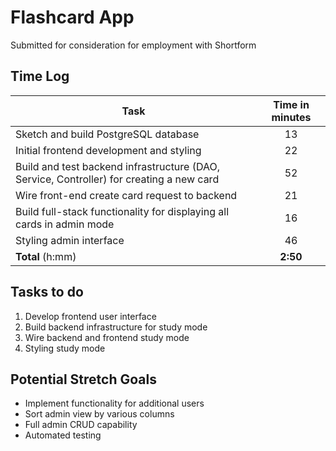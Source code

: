 # Flashcard App

Submitted for consideration for employment with Shortform

## Time Log

| Task                                                                                     | Time in minutes 
|------------------------------------------------------------------------------------------|:---------------:|
| Sketch and build PostgreSQL database                                                     |       13        |
| Initial frontend development and styling                                                 |       22        |
| Build and test backend infrastructure (DAO, Service, Controller) for creating a new card |       52        |
| Wire front-end create card request to backend                                            |       21        |
| Build full-stack functionality for displaying all cards in admin mode                    |       16        |
| Styling admin interface |       46        |
| **Total** (h:mm)                                                                         |    **2:50**     |

## Tasks to do

1. Develop frontend user interface
2. Build backend infrastructure for study mode
3. Wire backend and frontend study mode
4. Styling study mode

## Potential Stretch Goals
- Implement functionality for additional users
- Sort admin view by various columns
- Full admin CRUD capability
- Automated testing